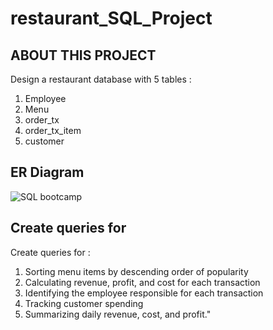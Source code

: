 # restaurant_SQL_Project

## ABOUT THIS PROJECT

Design a restaurant database with 5 tables :

1.  Employee
2.  Menu
3.  order_tx
4.  order_tx_item
5.  customer

## ER Diagram

![SQL bootcamp](https://user-images.githubusercontent.com/78534217/215344131-5500fdac-b235-4d94-b989-b3a956d60afb.png)

## Create queries for

Create queries for :

1.  Sorting menu items by descending order of popularity
2.  Calculating revenue, profit, and cost for each transaction
3.  Identifying the employee responsible for each transaction
4.  Tracking customer spending
5.  Summarizing daily revenue, cost, and profit."
